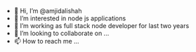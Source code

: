 - 👋 Hi, I’m @amjidalishah
- 👀 I’m interested in node js applications
- 🌱 I’m working as full stack node developer for last two years
- 💞️ I’m looking to collaborate on ...
- 📫 How to reach me ...

<!---
amjidalishah/amjidalishah is a ✨ special ✨ repository because its `README.md` (this file) appears on your GitHub profile.
You can click the Preview link to take a look at your changes.
--->
